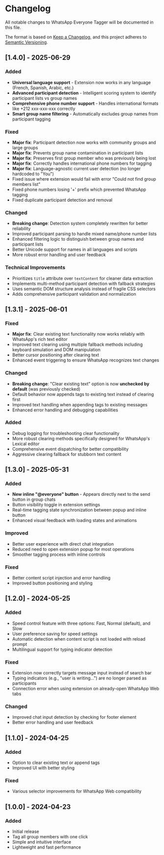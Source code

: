 # Changelog

All notable changes to WhatsApp Everyone Tagger will be documented in this file.

The format is based on [Keep a Changelog](https://keepachangelog.com/en/1.0.0/),
and this project adheres to [Semantic Versioning](https://semver.org/spec/v2.0.0.html).

## [1.4.0] - 2025-06-29

### Added
- **Universal language support** - Extension now works in any language (French, Spanish, Arabic, etc.)
- **Advanced participant detection** - Intelligent scoring system to identify participant lists vs group names
- **Comprehensive phone number support** - Handles international formats like +212 xxx-xxx-xxx correctly
- **Smart group name filtering** - Automatically excludes group names from participant tagging

### Fixed
- **Major fix**: Participant detection now works with community groups and large groups
- **Major fix**: Prevents group name contamination in participant lists
- **Major fix**: Preserves first group member who was previously being lost
- **Major fix**: Correctly handles international phone numbers for tagging
- **Major fix**: Language-agnostic current user detection (no longer hardcoded to "You")
- Fixed issue where extension would fail with error "Could not find group members list"
- Fixed phone numbers losing '+' prefix which prevented WhatsApp tagging
- Fixed duplicate participant detection and removal

### Changed
- **Breaking change**: Detection system completely rewritten for better reliability
- Improved participant parsing to handle mixed name/phone number lists
- Enhanced filtering logic to distinguish between group names and participant lists
- Better Unicode support for names in all languages and scripts
- More robust error handling and user feedback

### Technical Improvements
- Prioritizes `title` attribute over `textContent` for cleaner data extraction
- Implements multi-method participant detection with fallback strategies
- Uses semantic DOM structure analysis instead of fragile CSS selectors
- Adds comprehensive participant validation and normalization

## [1.3.1] - 2025-06-01

### Fixed
- **Major fix**: Clear existing text functionality now works reliably with WhatsApp's rich text editor
- Improved text clearing using multiple fallback methods including keyboard simulation and DOM manipulation
- Better cursor positioning after clearing text
- Enhanced event triggering to ensure WhatsApp recognizes text changes

### Changed
- **Breaking change**: "Clear existing text" option is now **unchecked by default** (was previously checked)
- Default behavior now appends tags to existing text instead of clearing first
- Improved text handling when appending tags to existing messages
- Enhanced error handling and debugging capabilities

### Added
- Debug logging for troubleshooting clear functionality
- More robust clearing methods specifically designed for WhatsApp's Lexical editor
- Comprehensive event dispatching for better compatibility
- Aggressive clearing fallback for stubborn text content

## [1.3.0] - 2025-05-31

### Added
- **New inline "@everyone" button** - Appears directly next to the send button in group chats
- Button visibility toggle in extension settings
- Real-time tagging state synchronization between popup and inline button
- Enhanced visual feedback with loading states and animations

### Improved
- Better user experience with direct chat integration
- Reduced need to open extension popup for most operations
- Smoother tagging process with inline controls

### Fixed
- Better content script injection and error handling
- Improved button positioning and styling

## [1.2.0] - 2024-05-25

### Added
- Speed control feature with three options: Fast, Normal (default), and Slow
- User preference saving for speed settings
- Automatic detection when content script is not loaded with reload prompt
- Multilingual support for typing indicator detection

### Fixed
- Extension now correctly targets message input instead of search bar
- Typing indicators (e.g., "user is writing...") are no longer parsed as participants
- Connection error when using extension on already-open WhatsApp Web tabs

### Changed
- Improved chat input detection by checking for footer element
- Better error handling and user feedback

## [1.1.0] - 2024-04-25

### Added
- Option to clear existing text or append tags
- Improved UI with better styling

### Fixed
- Various selector improvements for WhatsApp Web compatibility

## [1.0.0] - 2024-04-23

### Added
- Initial release
- Tag all group members with one click
- Simple and intuitive interface
- Lightweight and fast performance